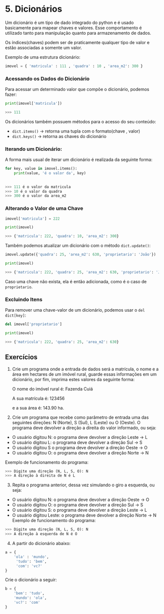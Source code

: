 # 5. Dicionários

Um dicionário é um tipo de dado integrado do python e é usado basicamente para mapear chaves e valores. Esse comportamento é utilizado tanto para manipulação quanto para armazenamento de dados.

Os índices(chaves) podem ser de praticamente qualquer tipo de valor e estão associadas a somente um valor.

Exemplo de uma estrutura dicionário:

```python
imovel = { 'matricula' : 111 , 'quadra' : 10 , 'area_m2': 300 }
```

### Acessando os Dados do Dicionário

Para acessar um determinado valor que compõe o dicionário, podemos fazer:

```python
print(imovel['matricula'])

>>> 111
```

Os dicionários também possuem métodos para o acesso do seu conteúdo:

* `dict.items()` -> retorna uma tupla com o formato(chave , valor)
* `dict.keys()` -> retorna as chaves do dicionário

### Iterando um Dicionário:

A forma mais usual de iterar um dicionário é realizada da seguinte forma:

```python
for key, value in imovel.items():
    print(value, 'é o valor da', key)
    
    
>>> 111 é o valor da matricula
>>> 10 é o valor da quadra
>>> 300 é o valor da area_m2
```

### Alterando o Valor de uma Chave

```python
imovel['matricula'] = 222

print(imovel)

>>> {'matricula': 222, 'quadra': 10, 'area_m2': 300}
```

Também podemos atualizar um dicionário com o método `dict.update()`:


```python
imovel.update({'quadra': 25, 'area_m2': 630, 'proprietario': 'João'})

print(imovel)

>>> {'matricula': 222, 'quadra': 25, 'area_m2': 630, 'proprietario': 'João'}
```

Caso uma chave não exista, ela é então adicionada, como é o caso de `proprietario`.
 

### Excluindo Itens

Para remover uma chave-valor de um dicionário, podemos usar o `del dict[key]`:

```python
del imovel['proprietario']

print(imovel)

>>> {'matricula': 222, 'quadra': 25, 'area_m2': 630}
```

## Exercícios

1. Crie um programa onde a entrada de dados será a matrícula, o nome e a área em hectares de um imóvel rural, guarde essas informações em um dicionário, por fim, imprima estes valores da seguinte forma:

    O nome do imóvel rural é: Fazenda Cuiá

    A sua matrícula é: 123456 

    e a sua área é: 143.90 ha.
    
2. Crie um programa que recebe como parâmetro de entrada uma das seguintes direções: N (Norte), S (Sul), L (Leste) ou O (Oeste). O programa deve devolver a direção a direita do valor informado, ou seja:

* O usuário digitou N: o programa deve devolver a direção Leste -> L
* O usuário digitou L: o programa deve devolver a direção Sul -> S
* O usuário digitou S o programa deve devolver a direção Oeste -> O
* O usuário digitou O: o programa deve devolver a direção Norte -> N

Exemplo de funcionamento do programa:

```python
>>> Digite uma direção (N, L, S, O): N
>>> A direção à direita de N é L
```

3. Repita o programa anterior, dessa vez simulando o giro a esquerda, ou seja:
* O usuário digitou N: o programa deve devolver a direção Oeste -> O
* O usuário digitou O: o programa deve devolver a direção Sul -> S
* O usuário digitou S: o programa deve devolver a direção Leste -> L
* O usuário digitou Leste: o programa deve devolver a direção Norte -> N
Exemplo de funcionamento do programa:

```python
>>> Digite uma direção (N, L, S, O): N
>>> A direção à esquerda de N é O
```

4. A partir do dicionário abaixo:

```python
a = {
    'ola' : 'mundo',
     'tudo': 'bem',
     'com': 'vc?'
}
```

Crie o dicionário a seguir:

```python
b = {
    'bem': 'tudo', 
    'mundo': 'ola', 
    'vc?': 'com'
}
```

